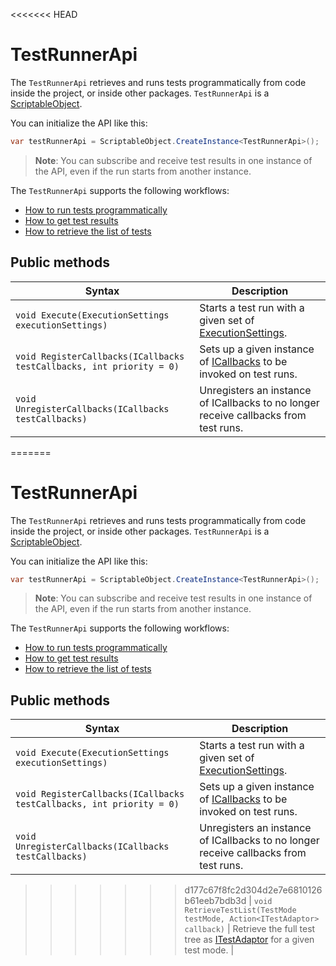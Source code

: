<<<<<<< HEAD
# TestRunnerApi
The `TestRunnerApi` retrieves and runs tests programmatically from code inside the project, or inside other packages. `TestRunnerApi` is a [ScriptableObject](https://docs.unity3d.com/ScriptReference/ScriptableObject.html). 

You can initialize the API like this:

```c#
var testRunnerApi = ScriptableObject.CreateInstance<TestRunnerApi>();
```
> **Note**: You can subscribe and receive test results in one instance of the API, even if the run starts from another instance.

The `TestRunnerApi` supports the following workflows:
* [How to run tests programmatically](./extension-run-tests.md)
* [How to get test results](./extension-get-test-results.md)
* [How to retrieve the list of tests](./extension-retrieve-test-list.md)

## Public methods

| Syntax                                     | Description                                                  |
| ------------------------------------------ | ------------------------------------------------------------ |
| `void Execute(ExecutionSettings executionSettings)` | Starts a test run with a given set of [ExecutionSettings](./reference-execution-settings.md). |
| `void RegisterCallbacks(ICallbacks testCallbacks, int priority = 0)` | Sets up a given instance of [ICallbacks](./reference-icallbacks.md) to be invoked on test runs. |
| `void UnregisterCallbacks(ICallbacks testCallbacks)` | Unregisters an instance of ICallbacks to no longer receive callbacks from test runs. |
=======
# TestRunnerApi
The `TestRunnerApi` retrieves and runs tests programmatically from code inside the project, or inside other packages. `TestRunnerApi` is a [ScriptableObject](https://docs.unity3d.com/ScriptReference/ScriptableObject.html). 

You can initialize the API like this:

```c#
var testRunnerApi = ScriptableObject.CreateInstance<TestRunnerApi>();
```
> **Note**: You can subscribe and receive test results in one instance of the API, even if the run starts from another instance.

The `TestRunnerApi` supports the following workflows:
* [How to run tests programmatically](./extension-run-tests.md)
* [How to get test results](./extension-get-test-results.md)
* [How to retrieve the list of tests](./extension-retrieve-test-list.md)

## Public methods

| Syntax                                     | Description                                                  |
| ------------------------------------------ | ------------------------------------------------------------ |
| `void Execute(ExecutionSettings executionSettings)` | Starts a test run with a given set of [ExecutionSettings](./reference-execution-settings.md). |
| `void RegisterCallbacks(ICallbacks testCallbacks, int priority = 0)` | Sets up a given instance of [ICallbacks](./reference-icallbacks.md) to be invoked on test runs. |
| `void UnregisterCallbacks(ICallbacks testCallbacks)` | Unregisters an instance of ICallbacks to no longer receive callbacks from test runs. |
>>>>>>> d177c67f8fc2d304d2e7e6810126b61eeb7bdb3d
| `void RetrieveTestList(TestMode testMode, Action<ITestAdaptor> callback)` | Retrieve the full test tree as [ITestAdaptor](./reference-itest-adaptor.md) for a given test mode. |